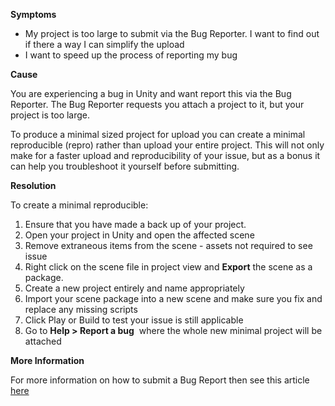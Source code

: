 

**Symptoms**


- My project is too large to submit via the Bug Reporter. I want to find out if there a way I can simplify the upload
- I want to speed up the process of reporting my bug



**Cause**



You are experiencing a bug in Unity and want report this via the Bug Reporter. The Bug Reporter requests you attach a project to it, but your project is too large.



To produce a minimal sized project for upload you can create a minimal reproducible (repro)  rather than upload your entire project. This will not only make for a faster upload and reproducibility of your issue, but as a bonus it can help you troubleshoot it yourself before submitting.



**Resolution**



To create a minimal reproducible:


1. Ensure that you have made a back up of your project.
2. Open your project in Unity and open the affected scene
3. Remove extraneous items from the scene - assets not required to see issue
4. Right click on the scene file in project view and  **Export**  the scene as a package.
5. Create a new project entirely and name appropriately
6. Import your scene package into a new scene and make sure you fix and replace any missing scripts
7. Click Play or Build to test your issue is still applicable
8. Go to  **Help > Report a bug**  where the whole new minimal project will be attached



**More Information**



For more information on how to submit a Bug Report then see this article [here](/hc/en-us/articles/206336985-How-do-I-submit-a-bug-report-)





